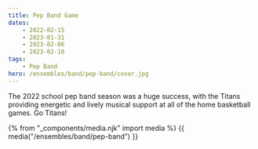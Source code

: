 ```yaml
---
title: Pep Band Game
dates:
    - 2022-02-15
    - 2023-01-31
    - 2023-02-06
    - 2023-02-10
tags:
    - Pep Band
hero: /ensembles/band/pep-band/cover.jpg
---
```


The 2022 school pep band season was a huge success, with the Titans providing energetic and lively musical support at all of the home basketball games. Go Titans!

{% from "_components/media.njk" import media %}
{{ media("/ensembles/band/pep-band") }}
